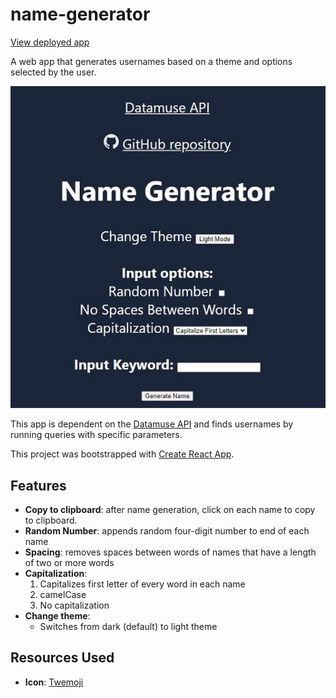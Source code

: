 # name-generator
[View deployed app](https://jlrzhen.github.io/name-generator/)

A web app that generates usernames based on a theme and options selected by the user.

![Screenshot of app](./src/images/nameGeneratorScreenshot.jpg)

This app is dependent on the [Datamuse API](https://www.datamuse.com/api/) and finds usernames by running queries with specific parameters.

This project was bootstrapped with [Create React App](https://github.com/facebook/create-react-app).

## Features
- **Copy to clipboard**: after name generation, click on each name to copy to clipboard.
- **Random Number**: appends random four-digit number to end of each name
- **Spacing**: removes spaces between words of names that have a length of
two or more words
- **Capitalization**:
  1. Capitalizes first letter of every word in each name
  2. camelCase
  3. No capitalization
- **Change theme**:
  - Switches from dark (default) to light theme

## Resources Used
- **Icon**: [Twemoji](https://twemoji.twitter.com/)
